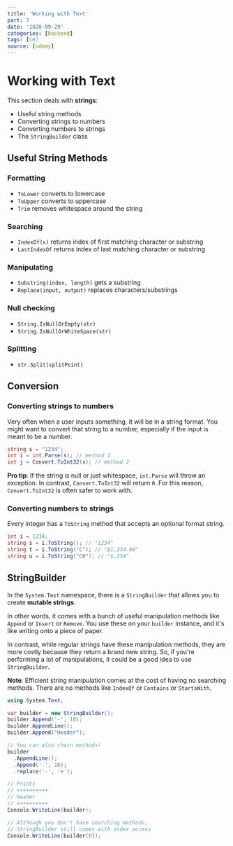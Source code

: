 ```yaml
---
title: 'Working with Text'
part: 7
date: '2020-09-29'
categories: [backend]
tags: [c#]
source: [udemy]
---
```


# Working with Text

This section deals with **strings**:

- Useful string methods
- Converting strings to numbers
- Converting numbers to strings
- The `StringBuilder` class

## Useful String Methods

### Formatting

- `ToLower` converts to lowercase
- `ToUpper` converts to uppercase
- `Trim` removes whitespace around the string

### Searching

- `IndexOf(x)` returns index of first matching character or substring
- `LastIndexOf` returns index of last matching character or substring

### Manipulating

- `Substring(index, length)` gets a substring
- `Replace(input, output)` replaces characters/substrings

### Null checking

- `String.IsNullOrEmpty(str)`
- `String.IsNullOrWhiteSpace(str)`

### Splitting

- `str.Split(splitPoint)`

## Conversion

### Converting strings to numbers

Very often when a user inputs something, it will be in a string format. You might want to convert that string to a number, especially if the input is meant to be a number.

```cs
string s = "1234";
int i = int.Parse(s); // method 1
int j = Convert.ToInt32(s); // method 2
```

**Pro tip**: If the string is null or just whitespace, `int.Parse` will throw an exception. In contrast, `Convert.ToInt32` will return `0`. For this reason, `Convert.ToInt32` is often safer to work with.

### Converting numbers to strings

Every integer has a `ToString` method that accepts an optional format string.

```cs
int i = 1234;
string s = i.ToString(); // "1234"
string t = i.ToString("C"); // "$1,234.00"
string u = i.ToString("C0"); // "$,234"
```

## StringBuilder

In the `System.Text` namespace, there is a `StringBuilder` that allows you to create **mutable strings**.

In other words, it comes with a bunch of useful manipulation methods like `Append` or `Insert` or `Remove`. You use these on your `builder` instance, and it's like writing onto a piece of paper.

In contrast, while regular strings have these manipulation methods, they are more costly because they return a brand new string. So, if you're performing a lot of manipulations, it could be a good idea to use `StringBuilder`.

**Note**: Efficient string manipulation comes at the cost of having no searching methods. There are no methods like `IndexOf` or `Contains` or `StartsWith`.

```cs
using System.Text;

var builder = new StringBuilder();
builder.Append('-', 10);
builder.AppendLine();
builder.Append("Header");

// You can also chain methods!
builder
  .AppendLine();
  .Append('-', 10);
  .replace('-', '+');

// Prints
// ++++++++++
// Header
// ++++++++++
Console.WriteLine(builder);

// Although you don't have searching methods,
// StringBuilder still comes with index access
Console.WriteLine(builder[0]);
```
